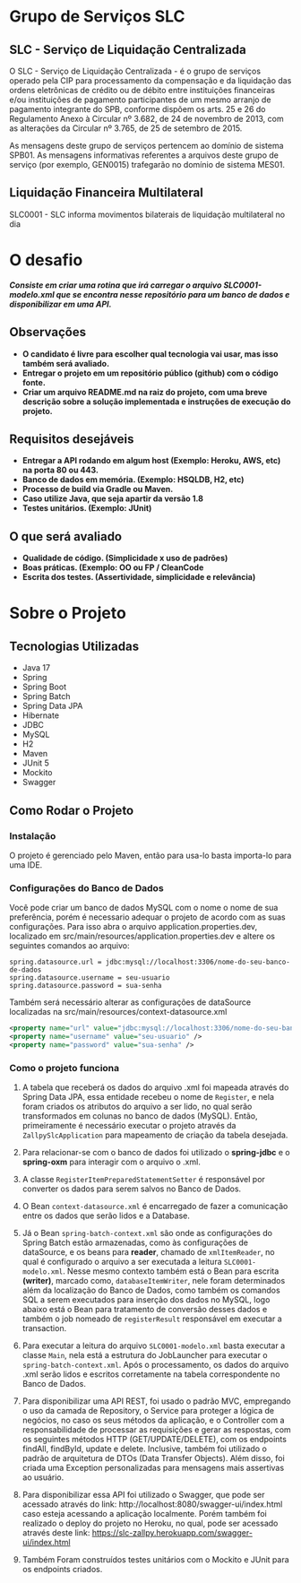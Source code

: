 # Grupo de Serviços SLC

## SLC - Serviço de Liquidação Centralizada

O SLC - Serviço de Liquidação Centralizada - é o grupo de serviços operado pela CIP para processamento da compensação e da liquidação das ordens eletrônicas de crédito ou de débito entre instituições financeiras e/ou instituições de pagamento participantes de um mesmo arranjo de pagamento integrante do SPB, conforme dispõem os arts. 25 e 26 do Regulamento Anexo à Circular nº 3.682, de 24 de novembro de 2013, com as alterações da Circular nº 3.765, de 25 de setembro de 2015.

As mensagens deste grupo de serviços pertencem ao domínio de sistema SPB01. As mensagens informativas referentes a arquivos deste grupo de serviço (por exemplo, GEN0015) trafegarão no domínio de sistema MES01.

## Liquidação Financeira Multilateral
SLC0001 - SLC informa movimentos bilaterais de liquidação multilateral no dia 

# O desafio

***Consiste em criar uma rotina que irá carregar o arquivo SLC0001-modelo.xml que se encontra nesse repositório para 
um banco de dados e disponibilizar em uma API.***

## Observações

* **O candidato é livre para escolher qual tecnologia vai usar, mas isso também será avaliado.**
* **Entregar o projeto em um repositório público (github) com o código fonte.**
* **Criar um arquivo README.md na raiz do projeto, com uma breve descrição sobre a solução implementada e instruções de execução do projeto.**

## Requisitos desejáveis
* **Entregar a API rodando em algum host (Exemplo: Heroku, AWS, etc) na porta 80 ou 443.**
* **Banco de dados em memória. (Exemplo: HSQLDB, H2, etc)**
* **Processo de build via Gradle ou Maven.**
* **Caso utilize Java, que seja apartir da versão 1.8** 
* **Testes unitários. (Exemplo: JUnit)**

## O que será avaliado
* **Qualidade de código. (Simplicidade x uso de padrões)**
* **Boas práticas. (Exemplo: OO ou FP / CleanCode**
* **Escrita dos testes. (Assertividade, simplicidade e relevância)**


# Sobre o Projeto

## Tecnologias Utilizadas
- Java 17
- Spring
- Spring Boot
- Spring Batch
- Spring Data JPA
- Hibernate
- JDBC
- MySQL
- H2
- Maven
- JUnit 5
- Mockito
- Swagger

## Como Rodar o Projeto

### Instalação
O projeto é gerenciado pelo Maven, então para usa-lo basta importa-lo para uma IDE.


### Configurações do Banco de Dados
Você pode criar um banco de dados MySQL com o nome o nome de sua preferência, porém é necessario adequar o projeto de acordo com as suas configurações. Para isso abra o arquivo application.properties.dev, localizado em src/main/resources/application.properties.dev e altere os seguintes comandos ao arquivo:

```properties
spring.datasource.url = jdbc:mysql://localhost:3306/nome-do-seu-banco-de-dados
spring.datasource.username = seu-usuario
spring.datasource.password = sua-senha
```

Também será necessário alterar as configurações de dataSource localizadas na src/main/resources/context-datasource.xml
```xml
<property name="url" value="jdbc:mysql://localhost:3306/nome-do-seu-banco-de-dados" />
<property name="username" value="seu-usuario" />
<property name="password" value="sua-senha" />
```

### Como o projeto funciona

1. A tabela que receberá os dados do arquivo .xml foi mapeada através do Spring Data JPA, essa entidade recebeu o nome de `Register`, e nela foram criados os atributos do arquivo a ser lido, no qual serão transformados em colunas no banco de dados (MySQL). Então, primeiramente é necessário executar o projeto através da `ZallpySlcApplication` para mapeamento de criação da tabela desejada.

2. Para relacionar-se com o banco de dados foi utilizado o **spring-jdbc** e o **spring-oxm** para interagir com o arquivo o .xml.
3. A classe `RegisterItemPreparedStatementSetter` é responsável por converter os dados para serem salvos no Banco de Dados.
4. O Bean `context-datasource.xml` é encarregado de fazer a comunicação entre os dados que serão lidos e a Database.

5. Já o Bean `spring-batch-context.xml` são onde as configurações do Spring Batch estão armazenadas, como às configurações de dataSource, e os beans para **reader**, chamado de `xmlItemReader`, no qual é configurado o arquivo a ser executada a leitura `SLC0001-modelo.xml`. Nesse mesmo contexto também está o Bean para escrita **(writer)**, marcado como, `databaseItemWriter`, nele foram determinados além da localização do Banco de Dados, como também os comandos SQL a serem executados para inserção dos dados no MySQL, logo abaixo está o Bean para tratamento de conversão desses dados e também o job nomeado de `registerResult` responsável  em executar a transaction.

6. Para executar a leitura do arquivo `SLC0001-modelo.xml` basta executar a classe `Main`, nela está a estrutura do JobLauncher para executar o `spring-batch-context.xml`. Após o processamento, os dados do arquivo .xml serão lidos e escritos corretamente na tabela correspondente no Banco de Dados.

7. Para disponibilizar uma API REST, foi usado o padrão MVC, empregando o uso da camada de Repository, o Service para proteger a lógica de negócios, no caso os seus métodos da aplicação, e o Controller com a responsabilidade de processar as requisições e gerar as respostas, com os seguintes métodos HTTP (GET/UPDATE/DELETE), com os endpoints findAll, findById, update e delete. Inclusive, também foi utilizado o padrão de arquitetura de DTOs (Data Transfer Objects). Além disso, foi criada uma Exception personalizadas para mensagens mais assertivas ao usuário.

8. Para disponibilizar essa API foi utilizado o Swagger, que pode ser acessado através do link: http://localhost:8080/swagger-ui/index.html caso esteja acessando a aplicação localmente. Porém também foi realizado o deploy do projeto no Heroku, no qual, pode ser acessado através deste link: https://slc-zallpy.herokuapp.com/swagger-ui/index.html

9. Também Foram construídos testes unitários com o Mockito e JUnit para os endpoints criados.










